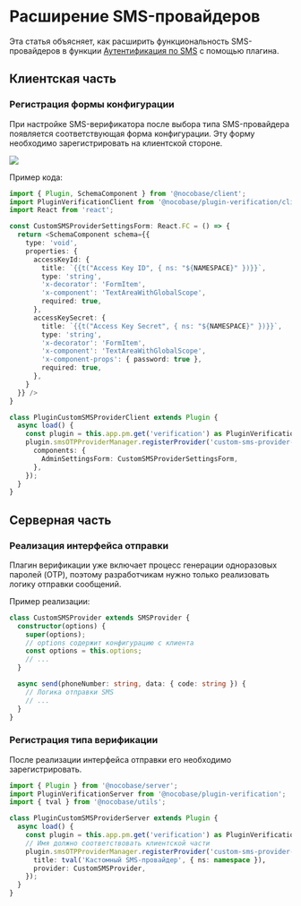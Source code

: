 # Расширение SMS-провайдеров

Эта статья объясняет, как расширить функциональность SMS-провайдеров в функции [Аутентификация по SMS](./index.md) с помощью плагина.

## Клиентская часть

### Регистрация формы конфигурации

При настройке SMS-верификатора после выбора типа SMS-провайдера появляется соответствующая форма конфигурации. Эту форму необходимо зарегистрировать на клиентской стороне.

![](https://static-docs.nocobase.com/202503011221912.png)

Пример кода:

```ts
import { Plugin, SchemaComponent } from '@nocobase/client';
import PluginVerificationClient from '@nocobase/plugin-verification/client';
import React from 'react';

const CustomSMSProviderSettingsForm: React.FC = () => {
  return <SchemaComponent schema={{
    type: 'void',
    properties: {
      accessKeyId: {
        title: `{{t("Access Key ID", { ns: "${NAMESPACE}" })}}`,
        type: 'string',
        'x-decorator': 'FormItem',
        'x-component': 'TextAreaWithGlobalScope',
        required: true,
      },
      accessKeySecret: {
        title: `{{t("Access Key Secret", { ns: "${NAMESPACE}" })}}`,
        type: 'string',
        'x-decorator': 'FormItem',
        'x-component': 'TextAreaWithGlobalScope',
        'x-component-props': { password: true },
        required: true,
      },
    }
  }} />
}

class PluginCustomSMSProviderClient extends Plugin {
  async load() {
    const plugin = this.app.pm.get('verification') as PluginVerificationClient;
    plugin.smsOTPProviderManager.registerProvider('custom-sms-provider-name', {
      components: {
        AdminSettingsForm: CustomSMSProviderSettingsForm,
      },
    });
  }
}
```

## Серверная часть

### Реализация интерфейса отправки

Плагин верификации уже включает процесс генерации одноразовых паролей (OTP), поэтому разработчикам нужно только реализовать логику отправки сообщений.

Пример реализации:

```ts
class CustomSMSProvider extends SMSProvider {
  constructor(options) {
    super(options);
    // options содержит конфигурацию с клиента
    const options = this.options;
    // ...
  }

  async send(phoneNumber: string, data: { code: string }) {
    // Логика отправки SMS
    // ...
  }
}
```

### Регистрация типа верификации

После реализации интерфейса отправки его необходимо зарегистрировать.

```ts
import { Plugin } from '@nocobase/server';
import PluginVerificationServer from '@nocobase/plugin-verification';
import { tval } from '@nocobase/utils';

class PluginCustomSMSProviderServer extends Plugin {
  async load() {
    const plugin = this.app.pm.get('verification') as PluginVerificationServer;
    // Имя должно соответствовать клиентской части
    plugin.smsOTPProviderManager.registerProvider('custom-sms-provider-name', {
      title: tval('Кастомный SMS-провайдер', { ns: namespace }),
      provider: CustomSMSProvider,
    });
  }
}
```
